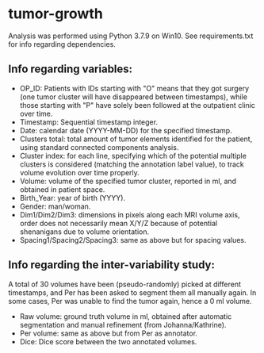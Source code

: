 # tumor-growth

Analysis was performed using Python 3.7.9 on Win10. See requirements.txt for info regarding dependencies.

## Info regarding variables:
* OP_ID: Patients with IDs starting with "O" means that they got surgery (one tumor cluster will have disappeared between timestamps), while those starting with "P" have solely been followed at the outpatient clinic over time.
* Timestamp: Sequential timestamp integer.
* Date: calendar date (YYYY-MM-DD) for the specified timestamp.
* Clusters total: total amount of tumor elements identified for the patient, using standard connected components analysis.
* Cluster index: for each line, specifying which of the potential multiple clusters is considered (matching the annotation label value), to track volume evolution over time properly.
* Volume: volume of the specified tumor cluster, reported in ml, and obtained in patient space.
* Birth_Year: year of birth (YYYY).
* Gender: man/woman.
* Dim1/Dim2/Dim3: dimensions in pixels along each MRI volume axis, order does not necessarily mean X/Y/Z because of potential shenanigans due to volume orientation.
* Spacing1/Spacing2/Spacing3: same as above but for spacing values.

## Info regarding the inter-variability study:
A total of 30 volumes have been (pseudo-randomly) picked at different timestamps, and Per has been asked to segment them all manually again. In some cases, Per was unable to find the tumor again, hence a 0 ml volume.
* Raw volume: ground truth volume in ml, obtained after automatic segmentation and manual refinement (from Johanna/Kathrine).
* Per volume: same as above but from Per as annotator.
* Dice: Dice score between the two annotated volumes.
